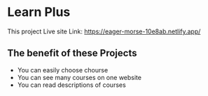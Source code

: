 # Learn Plus

This project Live site Link: https://eager-morse-10e8ab.netlify.app/

## The benefit of these Projects

- You can easily choose chourse
- You can see many courses on one website
- You can read descriptions of courses
